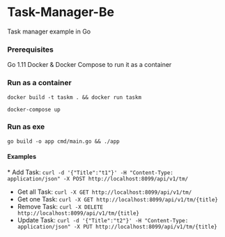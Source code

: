 # Task-Manager-Be

Task manager example in Go

### Prerequisites
Go 1.11
Docker & Docker Compose to run it as a container

### Run as a container
`docker build -t taskm . && docker run taskm`

`docker-compose up`

### Run as exe
`go build -o app cmd/main.go && ./app`


#### Examples
* Add Task:
`curl -d '{"Title":"t1"}' -H "Content-Type: application/json" -X POST http://localhost:8099/api/v1/tm/`

* Get all Task:
`curl -X GET http://localhost:8099/api/v1/tm/
`
* Get one Task:
`curl -X GET http://localhost:8099/api/v1/tm/{title}
`
* Remove Task:
`curl -X DELETE http://localhost:8099/api/v1/tm/{title}
`
* Update Task:
`curl -d '{"Title":"t2"}' -H "Content-Type: application/json" -X PUT http://localhost:8099/api/v1/tm/{title}
`
